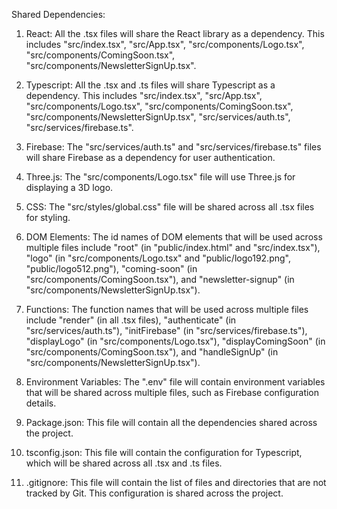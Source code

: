 Shared Dependencies:

1. React: All the .tsx files will share the React library as a dependency. This includes "src/index.tsx", "src/App.tsx", "src/components/Logo.tsx", "src/components/ComingSoon.tsx", "src/components/NewsletterSignUp.tsx".

2. Typescript: All the .tsx and .ts files will share Typescript as a dependency. This includes "src/index.tsx", "src/App.tsx", "src/components/Logo.tsx", "src/components/ComingSoon.tsx", "src/components/NewsletterSignUp.tsx", "src/services/auth.ts", "src/services/firebase.ts".

3. Firebase: The "src/services/auth.ts" and "src/services/firebase.ts" files will share Firebase as a dependency for user authentication.

4. Three.js: The "src/components/Logo.tsx" file will use Three.js for displaying a 3D logo.

5. CSS: The "src/styles/global.css" file will be shared across all .tsx files for styling.

6. DOM Elements: The id names of DOM elements that will be used across multiple files include "root" (in "public/index.html" and "src/index.tsx"), "logo" (in "src/components/Logo.tsx" and "public/logo192.png", "public/logo512.png"), "coming-soon" (in "src/components/ComingSoon.tsx"), and "newsletter-signup" (in "src/components/NewsletterSignUp.tsx").

7. Functions: The function names that will be used across multiple files include "render" (in all .tsx files), "authenticate" (in "src/services/auth.ts"), "initFirebase" (in "src/services/firebase.ts"), "displayLogo" (in "src/components/Logo.tsx"), "displayComingSoon" (in "src/components/ComingSoon.tsx"), and "handleSignUp" (in "src/components/NewsletterSignUp.tsx").

8. Environment Variables: The ".env" file will contain environment variables that will be shared across multiple files, such as Firebase configuration details.

9. Package.json: This file will contain all the dependencies shared across the project.

10. tsconfig.json: This file will contain the configuration for Typescript, which will be shared across all .tsx and .ts files.

11. .gitignore: This file will contain the list of files and directories that are not tracked by Git. This configuration is shared across the project.